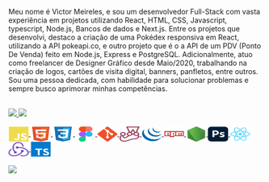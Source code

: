 <p>
Meu nome é Victor Meireles, e sou um desenvolvedor Full-Stack com vasta experiência em projetos utilizando React, HTML, CSS, Javascript, typescript, Node.js, Bancos de dados e Next.js. Entre os projetos que desenvolvi, destaco a criação de uma Pokédex responsiva em React, utilizando a API pokeapi.co, e outro projeto que é o a API de um PDV (Ponto De Venda) feito em Node.js, Express e PostgreSQL. Adicionalmente, atuo como freelancer de Designer Gráfico desde Maio/2020, trabalhando na criação de logos, cartões de visita digital, banners, panfletos, entre outros.
Sou uma pessoa dedicada, com habilidade para solucionar problemas e sempre busco aprimorar minhas competências.
</p>

<br>

<div>
  <a href="https://github.com/victoraamlima">
  <img height="180em" src="https://github-readme-stats.vercel.app/api?username=victoraamlima&show_icons=true&theme=tokyonight&include_all_commits=false&count_private=true"/>
  <img height="180em" src="https://github-readme-stats.vercel.app/api/top-langs/?username=victoraamlima&layout=compact&langs_count=6&theme=tokyonight"/>
</div>
<div style="display: inline_block"><br>
  <img align="center" alt="Js" height="30" width="40" src="https://raw.githubusercontent.com/devicons/devicon/master/icons/javascript/javascript-plain.svg ">
  <img align="center" alt="HTML" height="30" width="40" src="https://raw.githubusercontent.com/devicons/devicon/master/icons/html5/html5-original.svg ">
  <img align="center" alt="CSS" height="30" width="40" src="https://raw.githubusercontent.com/devicons/devicon/master/icons/css3/css3-original.svg ">
  <img align="center" alt="figma" height="30" width="40" src="https://raw.githubusercontent.com/devicons/devicon/master/icons/figma/figma-original.svg ">
  <img align="center" alt="git" height="30" width="40" src="https://raw.githubusercontent.com/devicons/devicon/master/icons/git/git-original.svg ">
  <img align="center" alt="jest" height="30" width="40" src="https://raw.githubusercontent.com/devicons/devicon/master/icons/jest/jest-plain.svg ">
  <img align="center" alt="jquery" height="30" width="40" src="https://raw.githubusercontent.com/devicons/devicon/master/icons/jquery/jquery-original.svg ">
  <img align="center" alt="npm" height="30" width="40" src="https://raw.githubusercontent.com/devicons/devicon/master/icons/npm/npm-original-wordmark.svg ">
  <img align="center" alt="nodejs" height="30" width="40" src="https://raw.githubusercontent.com/devicons/devicon/master/icons/nodejs/nodejs-original.svg ">
  <img align="center" alt="photoshop" height="30" width="40" src="https://raw.githubusercontent.com/devicons/devicon/master/icons/photoshop/photoshop-plain.svg ">
  <img align="center" alt="react" height="30" width="40" src="https://raw.githubusercontent.com/devicons/devicon/master/icons/react/react-original.svg ">
  <img align="center" alt="redux" height="30" width="40" src="https://raw.githubusercontent.com/devicons/devicon/master/icons/redux/redux-original.svg">
  <img align="center" alt="typescript" height="30" width="40" src="https://raw.githubusercontent.com/devicons/devicon/master/icons/typescript/typescript-original.svg ">
</div>
 
 <br>
 
<div>
  <a href = "mailto:victoraamlima@mail.com"><img src="https://img.shields.io/badge/-Gmail-%23333?style=for-the-badge&logo=gmail&logoColor=white" destino ="_blank"></a>
